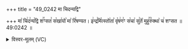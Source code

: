 +++
title = "49_0242 मा चिदन्यद्वि"

+++
मा꣡ चि꣢द꣣न्य꣡द्वि श꣢꣯ꣳसत꣣ स꣡खा꣢यो꣣ मा꣡ रि꣢षण्यत। इ꣢न्द्र꣣मि꣡त्स्तो꣢ता꣣ वृ꣡ष꣢ण꣣ꣳ स꣡चा꣢ सु꣣ते꣡ मुहु꣢꣯रु꣣क्था꣡ च꣢ शꣳसत ॥ 49:0242 ॥

<details><summary>विस्वर-मूलम् (VC)</summary>

मा चिदन्यद्वि शꣳसत सखायो मा रिषण्यत । इन्द्रमित्स्तोता वृषणꣳ सचा सुते मुहुरुक्था च शꣳसत ॥२४२॥
</details>